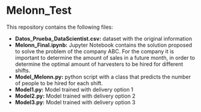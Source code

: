 # Melonn_Test

This repository contains the following files:

- **Datos_Prueba_DataScientist.csv:** dataset with the original information
- **Melonn_Final.ipynb:** Jupyter Notebook contains the solution proposed to solve the problem of the company ABC. 
For the company it is important to determine the amount of sales in a future month, in order to determine the optimal amount 
of harvesters to be hired for different shifts.
- **Model_Melonn.py:** python script with a class that predicts the number of people to be hired for each shift.
- **Model1.py:** Model trained with delivery option 1
- **Model2.py:** Model trained with delivery option 2
- **Model3.py:** Model trained with delivery option 3

